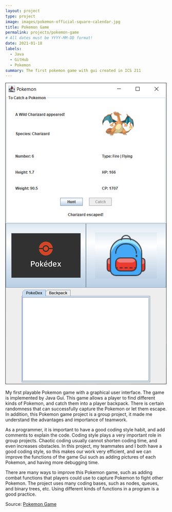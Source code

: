 ```yaml
---
layout: project
type: project
image: images/pokemon-official-square-calendar.jpg
title: Pokemon Game
permalink: projects/pokemon-game
# All dates must be YYYY-MM-DD format!
date: 2021-01-18
labels:
  - Java
  - GitHub
  - Pokemon
summary: The first pokemon game with gui created in ICS 211
---
```


  <img class="ui image" src="../images/poke-gui.png">

My first playable Pokemon game with a graphical user interface. The game is implemented by Java Gui. This game allows a player to find different kinds of Pokemon, and catch them into a player backpack. There is certain randomness that can successfully capture the Pokemon or let them escape. In addition, this Pokemon game project is a group project, it made me understand the advantages and importance of teamwork.

As a programmer, it is important to have a good coding style habit, and add comments to explain the code. Coding style plays a very important role in group projects. Chaotic coding usually cannot shorten coding time, and even increases obstacles. In this project, my teammates and I both have a good coding style, so this makes our work very efficient, and we can improve the functions of the game Gui such as adding pictures of each Pokemon, and having more debugging time.

There are many ways to improve this Pokemon game, such as adding combat functions that players could use to capture Pokemon to fight other Pokemon. The project uses many coding bases, such as nodes, queues, and binary trees, etc. Using different kinds of functions in a program is a good practice. 

Source: <a href="https://github.com/sulao1999/project-poke-and-sha/tree/main/pokegui"> Pokemon Game </a>
